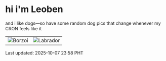 # hi i'm Leoben

and i like dogs—so have some random dog pics that change whenever my CRON feels like it

|  |  |
|--------|----------|
| ![Borzoi](https://random-dog-vercel.vercel.app/api/random-borzoi?v=1759852734) | ![Labrador](https://random-dog-vercel.vercel.app/api/random-labrador?v=1759852734) |

Last updated: 2025-10-07 23:58 PHT
